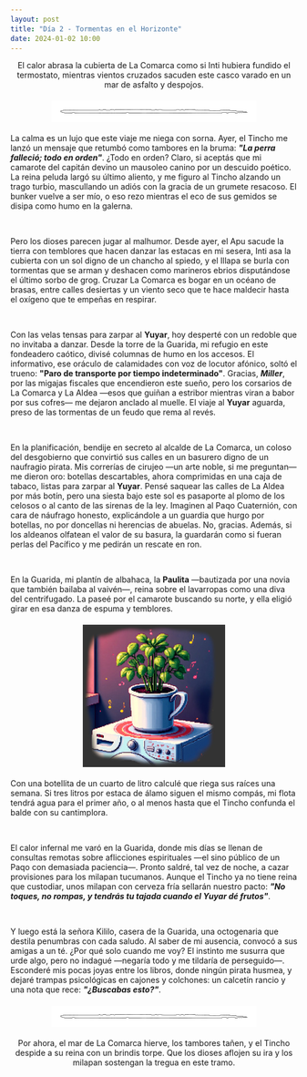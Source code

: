 ```yaml
---
layout: post
title: "Día 2 - Tormentas en el Horizonte"
date: 2024-01-02 10:00
---
```

<div style="text-align: center;">
  <p>El calor abrasa la cubierta de La Comarca como si Inti hubiera fundido el termostato, mientras vientos cruzados sacuden este casco varado en un mar de asfalto y despojos.</p>
</div>

<img src="/assets/images/separador.png" alt="Separador" style="display: block; margin: 20px auto;">

La calma es un lujo que este viaje me niega con sorna. Ayer, el Tincho me lanzó un mensaje que retumbó como tambores en la bruma: **_"La perra falleció; todo en orden"_**. ¿Todo en orden? Claro, si aceptás que mi camarote del capitán devino un mausoleo canino por un descuido poético. La reina peluda largó su último aliento, y me figuro al Tincho alzando un trago turbio, mascullando un adiós con la gracia de un grumete resacoso. El bunker vuelve a ser mío, o eso rezo mientras el eco de sus gemidos se disipa como humo en la galerna.

<br>

Pero los dioses parecen jugar al malhumor. Desde ayer, el Apu sacude la tierra con temblores que hacen danzar las estacas en mi sesera, Inti asa la cubierta con un sol digno de un chancho al spiedo, y el Illapa se burla con tormentas que se arman y deshacen como marineros ebrios disputándose el último sorbo de grog. Cruzar La Comarca es bogar en un océano de brasas, entre calles desiertas y un viento seco que te hace maldecir hasta el oxígeno que te empeñas en respirar.

<br>

Con las velas tensas para zarpar al **Yuyar**, hoy desperté con un redoble que no invitaba a danzar. Desde la torre de la Guarida, mi refugio en este fondeadero caótico, divisé columnas de humo en los accesos. El informativo, ese oráculo de calamidades con voz de locutor afónico, soltó el trueno: **"Paro de transporte por tiempo indeterminado"**. Gracias, **_Miller_**, por las migajas fiscales que encendieron este sueño, pero los corsarios de La Comarca y La Aldea —esos que guiñan a estribor mientras viran a babor por sus cofres— me dejaron anclado al muelle. El viaje al **Yuyar** aguarda, preso de las tormentas de un feudo que rema al revés.

<br>

En la planificación, bendije en secreto al alcalde de La Comarca, un coloso del desgobierno que convirtió sus calles en un basurero digno de un naufragio pirata. Mis correrías de cirujeo —un arte noble, si me preguntan— me dieron oro: botellas descartables, ahora comprimidas en una caja de tabaco, listas para zarpar al **Yuyar**. Pensé saquear las calles de La Aldea por más botín, pero una siesta bajo este sol es pasaporte al plomo de los celosos o al canto de las sirenas de la ley. Imaginen al Paqo Cuaternión, con cara de náufrago honesto, explicándole a un guardia que hurgo por botellas, no por doncellas ni herencias de abuelas. No, gracias. Además, si los aldeanos olfatean el valor de su basura, la guardarán como si fueran perlas del Pacífico y me pedirán un rescate en ron.

<br>

En la Guarida, mi plantín de albahaca, la **Paulita** —bautizada por una novia que también bailaba al vaivén—, reina sobre el lavarropas como una diva del centrifugado. La paseé por el camarote buscando su norte, y ella eligió girar en esa danza de espuma y temblores.

<img src="/assets/images/paulita.jpg" alt="Paulita en el lavarropas" style="display: block; margin: 20px auto;">

Con una botellita de un cuarto de litro calculé que riega sus raíces una semana. Si tres litros por estaca de álamo siguen el mismo compás, mi flota tendrá agua para el primer año, o al menos hasta que el Tincho confunda el balde con su cantimplora.

<br>

El calor infernal me varó en la Guarida, donde mis días se llenan de consultas remotas sobre aflicciones espirituales —el sino público de un Paqo con demasiada paciencia—. Pronto saldré, tal vez de noche, a cazar provisiones para los milapan tucumanos. Aunque el Tincho ya no tiene reina que custodiar, unos milapan con cerveza fría sellarán nuestro pacto: **_"No toques, no rompas, y tendrás tu tajada cuando el Yuyar dé frutos"_**.

<br>

Y luego está la señora Kililo, casera de la Guarida, una octogenaria que destila penumbras con cada saludo. Al saber de mi ausencia, convocó a sus amigas a un té. ¿Por qué solo cuando me voy? El instinto me susurra que urde algo, pero no indagué —negaría todo y me tildaría de perseguido—. Esconderé mis pocas joyas entre los libros, donde ningún pirata husmea, y dejaré trampas psicológicas en cajones y colchones: un calcetín rancio y una nota que rece: **_"¿Buscabas esto?"_**.

<img src="/assets/images/separador.png" alt="Separador" style="display: block; margin: 20px auto;">

<div style="text-align: center;">
  <p>Por ahora, el mar de La Comarca hierve, los tambores tañen, y el Tincho despide a su reina con un brindis torpe. Que los dioses aflojen su ira y los milapan sostengan la tregua en este tramo.</p>
</div>
